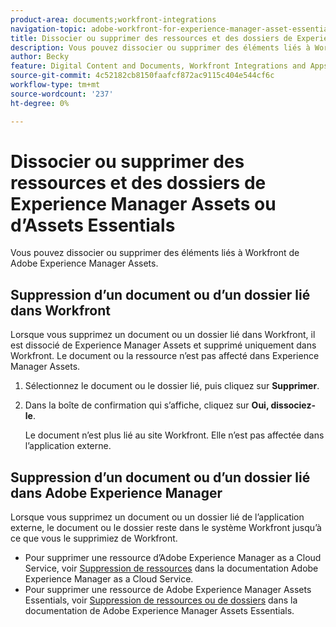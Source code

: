```yaml
---
product-area: documents;workfront-integrations
navigation-topic: adobe-workfront-for-experience-manager-asset-essentials
title: Dissocier ou supprimer des ressources et des dossiers de Experience Manager Assets ou d’Assets Essentials
description: Vous pouvez dissocier ou supprimer des éléments liés à Workfront de Adobe Experience Manager Assets.
author: Becky
feature: Digital Content and Documents, Workfront Integrations and Apps
source-git-commit: 4c52182cb8150faafcf872ac9115c404e544cf6c
workflow-type: tm+mt
source-wordcount: '237'
ht-degree: 0%

---
```


# Dissocier ou supprimer des ressources et des dossiers de Experience Manager Assets ou d’Assets Essentials

Vous pouvez dissocier ou supprimer des éléments liés à Workfront de Adobe Experience Manager Assets.

## Suppression d’un document ou d’un dossier lié dans Workfront

Lorsque vous supprimez un document ou un dossier lié dans Workfront, il est dissocié de Experience Manager Assets et supprimé uniquement dans Workfront. Le document ou la ressource n’est pas affecté dans Experience Manager Assets.

1. Sélectionnez le document ou le dossier lié, puis cliquez sur **Supprimer**.
1. Dans la boîte de confirmation qui s’affiche, cliquez sur **Oui, dissociez-le**.

   Le document n’est plus lié au site Workfront. Elle n’est pas affectée dans l’application externe.

## Suppression d’un document ou d’un dossier lié dans Adobe Experience Manager

Lorsque vous supprimez un document ou un dossier lié de l’application externe, le document ou le dossier reste dans le système Workfront jusqu’à ce que vous le supprimiez de Workfront.

* Pour supprimer une ressource d’Adobe Experience Manager as a Cloud Service, voir [Suppression de ressources](https://experienceleague.adobe.com/docs/experience-manager-cloud-service/content/assets/manage/manage-digital-assets.html?lang=en#delete-assets) dans la documentation Adobe Experience Manager as a Cloud Service.
* Pour supprimer une ressource de Adobe Experience Manager Assets Essentials, voir [Suppression de ressources ou de dossiers](https://experienceleague.adobe.com/docs/experience-manager-assets-essentials/help/add-delete.html?lang=en#delete-assets) dans la documentation de Adobe Experience Manager Assets Essentials.














<!--
28
Late I have seen queries in multiple posts in support channels where they have questions …
How to delete linked assets/folder from Workfront side?
What happens if linked assets/folders are deleted on AEM side? etc
-->
